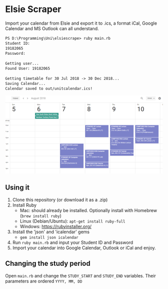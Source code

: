 Elsie Scraper
======

Import your calendar from Elsie and export it to .ics, a format iCal, Google Calendar and MS Outlook can all understand.
```
PS D:\Programming\Uni\elsiescrape> ruby main.rb
Student ID:
19182065
Password:

Getting user...
Found User: 19182065

Getting timetable for 30 Jul 2018 -> 30 Dec 2018...
Saving Calendar...
Calendar saved to out/unitcalendar.ics!
```

![](img/cal.png)

## Using it
1. Clone this repository (or download it as a .zip)
2. Install Ruby
    - Mac: should already be installed. Optionally install with Homebrew (`brew install ruby`)
    - Linux (Debian/Ubuntu): `apt-get install ruby-full`  
    - Windows: https://rubyinstaller.org/  
3. Install the 'json' and 'icalendar' gems
    - `gem install json icalendar`
4. Run `ruby main.rb` and input your Student ID and Password
5. Import your calendar into Google Calendar, Outlook or iCal and enjoy. 

## Changing the study period
Open `main.rb` and change the `STUDY_START` and `STUDY_END` variables. Their parameters are ordered `YYYY, MM, DD`